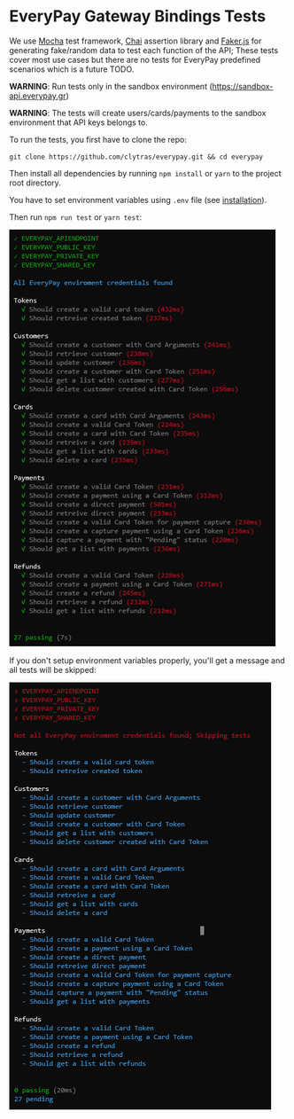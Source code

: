 # EveryPay Gateway Bindings Tests

We use [Mocha](https://mochajs.org/) test framework, [Chai](https://www.chaijs.com/) assertion library and [Faker.js](https://github.com/marak/Faker.js/) for generating fake/random data to test each function of the API; These tests cover most use cases but there are no tests for EveryPay predefined scenarios which is a future TODO.

**WARNING**: Run tests only in the sandbox environment (https://sandbox-api.everypay.gr)

**WARNING**: The tests will create users/cards/payments to the sandbox environment that API keys belongs to.

To run the tests, you first have to clone the repo:

```
git clone https://github.com/clytras/everypay.git && cd everypay
```

Then install all dependencies by running `npm install` or `yarn` to the project root directory.

You have to set environment variables using `.env` file (see [installation](../README.md#installation)).

Then run `npm run test` or `yarn test`:

![EveryPay JS API All Tests Passed](EveryPay_JS_API_AllTestsPassed.png)

If you don't setup environment variables properly, you'll get a message and all tests will be skipped:

![EveryPay JS API Tests With No Environment Variables](EveryPay_JS_API_TestsWithNoEnvVars.png)
